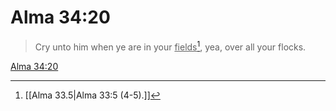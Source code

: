 # Alma 34:20

> Cry unto him when ye are in your <u>fields</u>[^a], yea, over all your flocks.

[Alma 34:20](https://www.churchofjesuschrist.org/study/scriptures/bofm/alma/34?lang=eng&id=p20#p20)


[^a]: [[Alma 33.5|Alma 33:5 (4-5).]]
